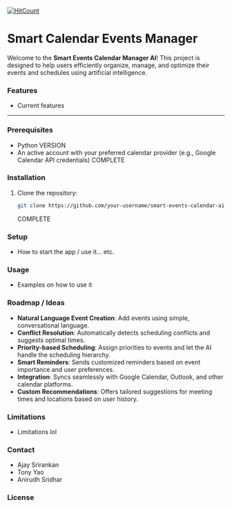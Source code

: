 [![HitCount](https://hits.dwyl.com/mixtapeo/AI-Powered-Personal-Productivity-Assistant.svg?style=flat-square)](http://hits.dwyl.com/mixtapeo/AI-Powered-Personal-Productivity-Assistant)
# Smart Calendar Events Manager

Welcome to the **Smart Events Calendar Manager AI**! This project is designed to help users efficiently organize, manage, and optimize their events and schedules using artificial intelligence.  

### Features
  - Current features

---

### Prerequisites
- Python VERSION
- An active account with your preferred calendar provider (e.g., Google Calendar API credentials)
COMPLETE

### Installation
1. Clone the repository:
   ```bash
   git clone https://github.com/your-username/smart-events-calendar-ai.git
   ```
   COMPLETE

### Setup  
  - How to start the app / use it... etc.

### Usage
  - Examples on how to use it

### Roadmap / Ideas
- **Natural Language Event Creation**: Add events using simple, conversational language.
- **Conflict Resolution**: Automatically detects scheduling conflicts and suggests optimal times.
- **Priority-based Scheduling**: Assign priorities to events and let the AI handle the scheduling hierarchy.
- **Smart Reminders**: Sends customized reminders based on event importance and user preferences.
- **Integration**: Syncs seamlessly with Google Calendar, Outlook, and other calendar platforms.
- **Custom Recommendations**: Offers tailored suggestions for meeting times and locations based on user history.

### Limitations
  - Limitations lol
    
### Contact
  - Ajay Srirankan
  - Tony Yao
  - Anirudh Sridhar

### License
